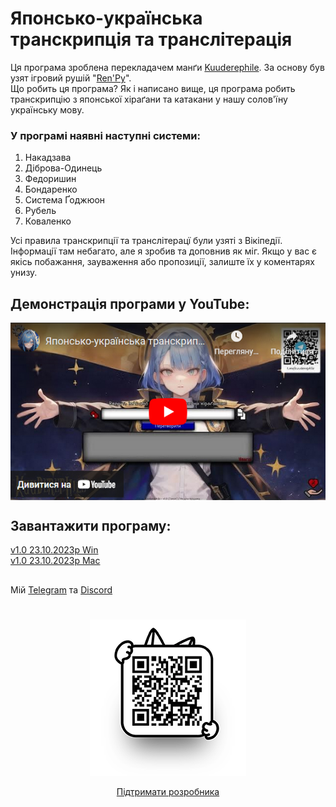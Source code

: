 # Японсько-українська транскрипція та транслітерація

Ця програма зроблена перекладачем манґи [Kuuderephile](https://t.me/kuuderephile). За основу був узят ігровий рушій "[Ren'Py](https://www.renpy.org/)". <br>Що робить ця програма? Як і написано вище, ця програма робить транскрипцію з японської хіраґани та катакани у нашу солов'їну українську мову.

### У програмі наявні наступні системи:<br>
1. Накадзава
2. Діброва-Одинець
3. Федоришин
4. Бондаренко
5. Система Ґоджюон
6. Рубель
7. Коваленко

Усі правила транскрипції та транслітерацї були узяті з Вікіпедії. Інформації там небагато, але я зробив та доповнив як міг. Якщо у вас є якісь побажання, зауваження або пропозиції, залиште їх у коментарях унизу.

## Демонстрація програми у YouTube:<br>
<a class="link2" href="https://youtu.be/pl1MdYjYlIM">
<img src="https://raw.githubusercontent.com/Kuudere-phile/kuuderephile/refs/heads/main/image/YouT.jpg" alt="Зображення" style="display: block; margin: 0 auto;">
</a>

## Завантажити програму: 
<a class="link2" href="https://github.com/Kuudere-phile/kuuderephile/releases/download/v1.0/Kuuderephile-1.0-pc.7z">v1.0 23.10.2023р Win</a><br>
<a class="link2" href="https://github.com/Kuudere-phile/kuuderephile/releases/download/v1.0/Kuuderephile-1.0-mac.7z">v1.0 23.10.2023р Mac</a><br>
##
Мій [Telegram](https://t.me/kuuderephile) та [Discord](https://discord.gg/36yH5WrmN3)
#
<div align="center">
<a class="link2" href="https://kuudere-phile.github.io/kuuderephile/donate">
<img src="https://raw.githubusercontent.com/Kuudere-phile/kuuderephile/main/image/qr.webp" alt="Зображення" style="display: block; margin: 0 auto;">
</a>
<br><a class="link2" href="https://kuudere-phile.github.io/kuuderephile/donate">Підтримати розробника</a>
</div>

